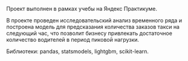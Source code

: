 Проект выполнен в рамках учебы на Яндекс Практикуме.

В проекте проведен исследовательский анализ временного ряда и построена модель для предсказания количества заказов такси на следующий час, что позволит бизнесу привлекать достаточное количество водителей в период пиковой нагрузки.

Библиотеки: pandas, statsmodels, lightgbm, scikit-learn.
